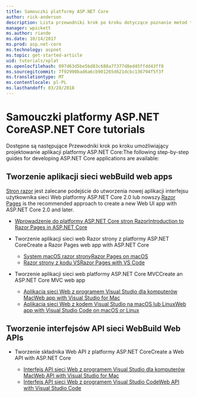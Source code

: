 ```yaml
---
title: Samouczki platformy ASP.NET Core
author: rick-anderson
description: Lista przewodniki krok po kroku dotyczące poznanie metod tworzenia aplikacji platformy ASP.NET Core.
manager: wpickett
ms.author: riande
ms.date: 10/14/2017
ms.prod: asp.net-core
ms.technology: aspnet
ms.topic: get-started-article
uid: tutorials/xplat
ms.openlocfilehash: 097d63d5be5bd83c688a7f377d8ed45ffdd43ff8
ms.sourcegitcommit: 7f92990bad6a6cb901265d621dcbc136794f5f3f
ms.translationtype: MT
ms.contentlocale: pl-PL
ms.lasthandoff: 03/28/2018
---
```

# <a name="aspnet-core-tutorials"></a><span data-ttu-id="56b86-103">Samouczki platformy ASP.NET Core</span><span class="sxs-lookup"><span data-stu-id="56b86-103">ASP.NET Core tutorials</span></span>

<span data-ttu-id="56b86-104">Dostępne są następujące Przewodniki krok po kroku umożliwiający projektowanie aplikacji platformy ASP.NET Core:</span><span class="sxs-lookup"><span data-stu-id="56b86-104">The following step-by-step guides for developing ASP.NET Core applications are available:</span></span>

## <a name="build-web-apps"></a><span data-ttu-id="56b86-105">Tworzenie aplikacji sieci web</span><span class="sxs-lookup"><span data-stu-id="56b86-105">Build web apps</span></span>

<span data-ttu-id="56b86-106">[Stron razor](xref:mvc/razor-pages/index) jest zalecane podejście do utworzenia nowej aplikacji interfejsu użytkownika sieci Web platformy ASP.NET Core 2.0 lub nowszy.</span><span class="sxs-lookup"><span data-stu-id="56b86-106">[Razor Pages](xref:mvc/razor-pages/index) is the recommended approach to create a new Web UI app with ASP.NET Core 2.0 and later.</span></span>

* [<span data-ttu-id="56b86-107">Wprowadzenie do platformy ASP.NET Core stron Razor</span><span class="sxs-lookup"><span data-stu-id="56b86-107">Introduction to Razor Pages in ASP.NET Core</span></span>](xref:mvc/razor-pages/index)
* <span data-ttu-id="56b86-108">Tworzenie aplikacji sieci web Razor strony z platformy ASP.NET Core</span><span class="sxs-lookup"><span data-stu-id="56b86-108">Create a Razor Pages web app with ASP.NET Core</span></span>

   * [<span data-ttu-id="56b86-109">System macOS razor strony</span><span class="sxs-lookup"><span data-stu-id="56b86-109">Razor Pages on macOS</span></span>](xref:tutorials/razor-pages-mac/index)
   * [<span data-ttu-id="56b86-110">Razor strony z kodu VS</span><span class="sxs-lookup"><span data-stu-id="56b86-110">Razor Pages with VS Code</span></span>](xref:tutorials/razor-pages-vsc/index)  

* <span data-ttu-id="56b86-111">Tworzenie aplikacji sieci web platformy ASP.NET Core MVC</span><span class="sxs-lookup"><span data-stu-id="56b86-111">Create an ASP.NET Core MVC web app</span></span>

   * [<span data-ttu-id="56b86-112">Aplikacja sieci Web z programem Visual Studio dla komputerów Mac</span><span class="sxs-lookup"><span data-stu-id="56b86-112">Web app with Visual Studio for Mac</span></span>](first-mvc-app-mac/index.md)
   * [<span data-ttu-id="56b86-113">Aplikacja sieci Web z kodem Visual Studio na macOS lub Linux</span><span class="sxs-lookup"><span data-stu-id="56b86-113">Web app with Visual Studio Code on macOS or Linux</span></span>](first-mvc-app-xplat/index.md)

## <a name="build-web-apis"></a><span data-ttu-id="56b86-114">Tworzenie interfejsów API sieci Web</span><span class="sxs-lookup"><span data-stu-id="56b86-114">Build Web APIs</span></span>
* <span data-ttu-id="56b86-115">Tworzenie składnika Web API z platformy ASP.NET Core</span><span class="sxs-lookup"><span data-stu-id="56b86-115">Create a Web API with ASP.NET Core</span></span>

  * [<span data-ttu-id="56b86-116">Interfejs API sieci Web z programem Visual Studio dla komputerów Mac</span><span class="sxs-lookup"><span data-stu-id="56b86-116">Web API with Visual Studio for Mac</span></span>](xref:tutorials/first-web-api-mac)
  * [<span data-ttu-id="56b86-117">Interfejs API sieci Web z programem Visual Studio Code</span><span class="sxs-lookup"><span data-stu-id="56b86-117">Web API with Visual Studio Code</span></span>](web-api-vsc.md)

